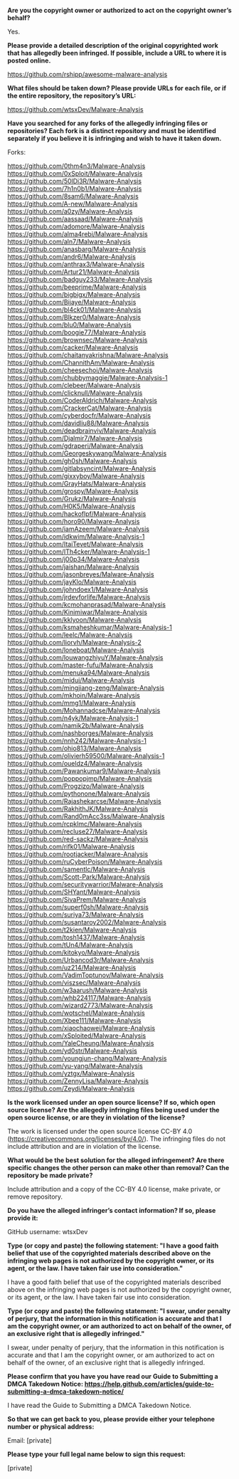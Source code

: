 **Are you the copyright owner or authorized to act on the copyright owner’s behalf?**  
  
Yes.  
  
**Please provide a detailed description of the original copyrighted work that has allegedly been infringed. If possible, include a URL to where it is posted online.**  
  
https://github.com/rshipp/awesome-malware-analysis  
  
**What files should be taken down? Please provide URLs for each file, or if the entire repository, the repository’s URL:**  
  
https://github.com/wtsxDev/Malware-Analysis  
  
**Have you searched for any forks of the allegedly infringing files or repositories? Each fork is a distinct repository and must be identified separately if you believe it is infringing and wish to have it taken down.**  
  
Forks:  
  
https://github.com/0thm4n3/Malware-Analysis   
https://github.com/0xSploit/Malware-Analysis   
https://github.com/50lDi3R/Malware-Analysis   
https://github.com/7h1n0b1/Malware-Analysis   
https://github.com/8sam6/Malware-Analysis   
https://github.com/A-new/Malware-Analysis   
https://github.com/a0zy/Malware-Analysis   
https://github.com/aassaad/Malware-Analysis   
https://github.com/adomore/Malware-Analysis   
https://github.com/alma4rebi/Malware-Analysis   
https://github.com/aln7/Malware-Analysis   
https://github.com/anasbarg/Malware-Analysis   
https://github.com/andr6/Malware-Analysis   
https://github.com/anthrax3/Malware-Analysis   
https://github.com/Artur21/Malware-Analysis   
https://github.com/badguy233/Malware-Analysis   
https://github.com/beeprime/Malware-Analysis   
https://github.com/bigbigx/Malware-Analysis   
https://github.com/Bijaye/Malware-Analysis   
https://github.com/bl4ck01/Malware-Analysis   
https://github.com/Blkzer0/Malware-Analysis   
https://github.com/blu0/Malware-Analysis   
https://github.com/boogie77/Malware-Analysis   
https://github.com/brownsec/Malware-Analysis   
https://github.com/cacker/Malware-Analysis   
https://github.com/chaitanyakrishna/Malware-Analysis   
https://github.com/ChannithAm/Malware-Analysis   
https://github.com/cheesechoi/Malware-Analysis   
https://github.com/chubbymaggie/Malware-Analysis-1   
https://github.com/clebeer/Malware-Analysis   
https://github.com/clicknull/Malware-Analysis   
https://github.com/CoderAldrich/Malware-Analysis   
https://github.com/CrackerCat/Malware-Analysis   
https://github.com/cyberdocfr/Malware-Analysis   
https://github.com/davidliu88/Malware-Analysis   
https://github.com/deadbrainviv/Malware-Analysis   
https://github.com/Djalmir7/Malware-Analysis   
https://github.com/gdraperi/Malware-Analysis   
https://github.com/Georgeskywang/Malware-Analysis   
https://github.com/gh0sh/Malware-Analysis   
https://github.com/gitlabsyncint/Malware-Analysis   
https://github.com/gixxyboy/Malware-Analysis   
https://github.com/GrayHats/Malware-Analysis   
https://github.com/grospy/Malware-Analysis   
https://github.com/Grukz/Malware-Analysis   
https://github.com/H0K5/Malware-Analysis   
https://github.com/hackoflpf/Malware-Analysis   
https://github.com/horo90/Malware-Analysis   
https://github.com/iamAzeem/Malware-Analysis   
https://github.com/idkwim/Malware-Analysis-1   
https://github.com/ItaiTevet/Malware-Analysis   
https://github.com/ITh4cker/Malware-Analysis-1   
https://github.com/j00p34/Malware-Analysis   
https://github.com/jaishan/Malware-Analysis   
https://github.com/jasonbreyes/Malware-Analysis   
https://github.com/jayKlo/Malware-Analysis   
https://github.com/johndoex1/Malware-Analysis   
https://github.com/jrdevforlife/Malware-Analysis   
https://github.com/kcmohanprasad/Malware-Analysis   
https://github.com/Kinimiwar/Malware-Analysis   
https://github.com/kklyoon/Malware-Analysis   
https://github.com/ksmaheshkumar/Malware-Analysis-1   
https://github.com/leelc/Malware-Analysis   
https://github.com/liorvh/Malware-Analysis-2   
https://github.com/loneboat/Malware-Analysis   
https://github.com/louwangzhiyuY/Malware-Analysis   
https://github.com/master-fufu/Malware-Analysis   
https://github.com/menuka94/Malware-Analysis   
https://github.com/midui/Malware-Analysis   
https://github.com/mingjiang-zeng/Malware-Analysis   
https://github.com/mkhoin/Malware-Analysis   
https://github.com/mmg1/Malware-Analysis   
https://github.com/Mohannadcse/Malware-Analysis   
https://github.com/n4yk/Malware-Analysis-1   
https://github.com/namik2b/Malware-Analysis   
https://github.com/nashborges/Malware-Analysis   
https://github.com/nnh242/Malware-Analysis-1   
https://github.com/ohio813/Malware-Analysis   
https://github.com/olivierh59500/Malware-Analysis-1   
https://github.com/oueldz4/Malware-Analysis   
https://github.com/Pawankumar9/Malware-Analysis   
https://github.com/poppopjmp/Malware-Analysis   
https://github.com/Progzizo/Malware-Analysis   
https://github.com/pythonone/Malware-Analysis   
https://github.com/Rajashekarcse/Malware-Analysis   
https://github.com/RakhithJK/Malware-Analysis   
https://github.com/Rand0mAcc3ss/Malware-Analysis   
https://github.com/rcpklmc/Malware-Analysis   
https://github.com/recluse27/Malware-Analysis   
https://github.com/red-sackz/Malware-Analysis   
https://github.com/rifk01/Malware-Analysis   
https://github.com/rootjacker/Malware-Analysis   
https://github.com/ruCyberPoison/Malware-Analysis   
https://github.com/samentlc/Malware-Analysis   
https://github.com/Scott-Park/Malware-Analysis   
https://github.com/securitywarrior/Malware-Analysis   
https://github.com/SHYant/Malware-Analysis   
https://github.com/SivaPrem/Malware-Analysis   
https://github.com/superf0sh/Malware-Analysis   
https://github.com/suriya73/Malware-Analysis   
https://github.com/susantaroy2002/Malware-Analysis   
https://github.com/t2kien/Malware-Analysis   
https://github.com/tosh1437/Malware-Analysis   
https://github.com/tUn4/Malware-Analysis   
https://github.com/kitokyo/Malware-Analysis   
https://github.com/Urbancod3r/Malware-Analysis   
https://github.com/uz214/Malware-Analysis   
https://github.com/VadimToptunov/Malware-Analysis   
https://github.com/viszsec/Malware-Analysis   
https://github.com/w3aarush/Malware-Analysis   
https://github.com/whb224117/Malware-Analysis   
https://github.com/wizard2773/Malware-Analysis   
https://github.com/wotschel/Malware-Analysis   
https://github.com/Xbee111/Malware-Analysis   
https://github.com/xiaochaowei/Malware-Analysis   
https://github.com/xSploited/Malware-Analysis   
https://github.com/YaleCheung/Malware-Analysis   
https://github.com/yd0str/Malware-Analysis   
https://github.com/youngjun-chang/Malware-Analysis   
https://github.com/yu-yang/Malware-Analysis   
https://github.com/yztgx/Malware-Analysis   
https://github.com/ZennyLisa/Malware-Analysis   
https://github.com/Zeydi/Malware-Analysis  
  
**Is the work licensed under an open source license? If so, which open source license? Are the allegedly infringing files being used under the open source license, or are they in violation of the license?**  
  
The work is licensed under the open source license CC-BY 4.0 (https://creativecommons.org/licenses/by/4.0/). The infringing files do not include attribution and are in violation of the license.  
  
**What would be the best solution for the alleged infringement? Are there specific changes the other person can make other than removal? Can the repository be made private?**  
  
Include attribution and a copy of the CC-BY 4.0 license, make private, or remove repository.  
  
**Do you have the alleged infringer’s contact information? If so, please provide it:**  
  
GitHub username: wtsxDev  
  
**Type (or copy and paste) the following statement: "I have a good faith belief that use of the copyrighted materials described above on the infringing web pages is not authorized by the copyright owner, or its agent, or the law. I have taken fair use into consideration."**  
  
I have a good faith belief that use of the copyrighted materials described above on the infringing web pages is not authorized by the copyright owner, or its agent, or the law. I have taken fair use into consideration.  
  
**Type (or copy and paste) the following statement: "I swear, under penalty of perjury, that the information in this notification is accurate and that I am the copyright owner, or am authorized to act on behalf of the owner, of an exclusive right that is allegedly infringed."**  
  
I swear, under penalty of perjury, that the information in this notification is accurate and that I am the copyright owner, or am authorized to act on behalf of the owner, of an exclusive right that is allegedly infringed.  
  
**Please confirm that you have you have read our Guide to Submitting a DMCA Takedown Notice: https://help.github.com/articles/guide-to-submitting-a-dmca-takedown-notice/**  
  
I have read the Guide to Submitting a DMCA Takedown Notice.  
  
**So that we can get back to you, please provide either your telephone number or physical address:**  
  
Email: [private]  
  
**Please type your full legal name below to sign this request:**  
  
[private]  
